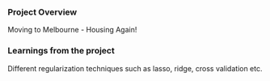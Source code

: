 ### Project Overview

 Moving to Melbourne - Housing Again!


### Learnings from the project

 Different regularization techniques such as lasso, ridge, cross validation etc.


